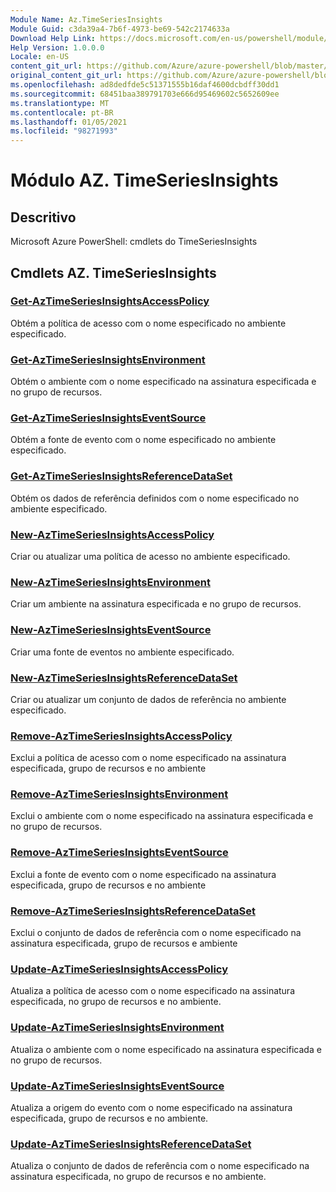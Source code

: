 ```yaml
---
Module Name: Az.TimeSeriesInsights
Module Guid: c3da39a4-7b6f-4973-be69-542c2174633a
Download Help Link: https://docs.microsoft.com/en-us/powershell/module/az.timeseriesinsights
Help Version: 1.0.0.0
Locale: en-US
content_git_url: https://github.com/Azure/azure-powershell/blob/master/src/TimeSeriesInsights/help/Az.TimeSeriesInsights.md
original_content_git_url: https://github.com/Azure/azure-powershell/blob/master/src/TimeSeriesInsights/help/Az.TimeSeriesInsights.md
ms.openlocfilehash: ad8dedfde5c51371555b16daf4600dcbdff30dd1
ms.sourcegitcommit: 68451baa389791703e666d95469602c5652609ee
ms.translationtype: MT
ms.contentlocale: pt-BR
ms.lasthandoff: 01/05/2021
ms.locfileid: "98271993"
---
```

# Módulo AZ. TimeSeriesInsights
## Descritivo
Microsoft Azure PowerShell: cmdlets do TimeSeriesInsights

## Cmdlets AZ. TimeSeriesInsights
### [Get-AzTimeSeriesInsightsAccessPolicy](Get-AzTimeSeriesInsightsAccessPolicy.md)
Obtém a política de acesso com o nome especificado no ambiente especificado.

### [Get-AzTimeSeriesInsightsEnvironment](Get-AzTimeSeriesInsightsEnvironment.md)
Obtém o ambiente com o nome especificado na assinatura especificada e no grupo de recursos.

### [Get-AzTimeSeriesInsightsEventSource](Get-AzTimeSeriesInsightsEventSource.md)
Obtém a fonte de evento com o nome especificado no ambiente especificado.

### [Get-AzTimeSeriesInsightsReferenceDataSet](Get-AzTimeSeriesInsightsReferenceDataSet.md)
Obtém os dados de referência definidos com o nome especificado no ambiente especificado.

### [New-AzTimeSeriesInsightsAccessPolicy](New-AzTimeSeriesInsightsAccessPolicy.md)
Criar ou atualizar uma política de acesso no ambiente especificado.

### [New-AzTimeSeriesInsightsEnvironment](New-AzTimeSeriesInsightsEnvironment.md)
Criar um ambiente na assinatura especificada e no grupo de recursos.

### [New-AzTimeSeriesInsightsEventSource](New-AzTimeSeriesInsightsEventSource.md)
Criar uma fonte de eventos no ambiente especificado.

### [New-AzTimeSeriesInsightsReferenceDataSet](New-AzTimeSeriesInsightsReferenceDataSet.md)
Criar ou atualizar um conjunto de dados de referência no ambiente especificado.

### [Remove-AzTimeSeriesInsightsAccessPolicy](Remove-AzTimeSeriesInsightsAccessPolicy.md)
Exclui a política de acesso com o nome especificado na assinatura especificada, grupo de recursos e no ambiente

### [Remove-AzTimeSeriesInsightsEnvironment](Remove-AzTimeSeriesInsightsEnvironment.md)
Exclui o ambiente com o nome especificado na assinatura especificada e no grupo de recursos.

### [Remove-AzTimeSeriesInsightsEventSource](Remove-AzTimeSeriesInsightsEventSource.md)
Exclui a fonte de evento com o nome especificado na assinatura especificada, grupo de recursos e no ambiente

### [Remove-AzTimeSeriesInsightsReferenceDataSet](Remove-AzTimeSeriesInsightsReferenceDataSet.md)
Exclui o conjunto de dados de referência com o nome especificado na assinatura especificada, grupo de recursos e ambiente

### [Update-AzTimeSeriesInsightsAccessPolicy](Update-AzTimeSeriesInsightsAccessPolicy.md)
Atualiza a política de acesso com o nome especificado na assinatura especificada, no grupo de recursos e no ambiente.

### [Update-AzTimeSeriesInsightsEnvironment](Update-AzTimeSeriesInsightsEnvironment.md)
Atualiza o ambiente com o nome especificado na assinatura especificada e no grupo de recursos.

### [Update-AzTimeSeriesInsightsEventSource](Update-AzTimeSeriesInsightsEventSource.md)
Atualiza a origem do evento com o nome especificado na assinatura especificada, grupo de recursos e no ambiente.

### [Update-AzTimeSeriesInsightsReferenceDataSet](Update-AzTimeSeriesInsightsReferenceDataSet.md)
Atualiza o conjunto de dados de referência com o nome especificado na assinatura especificada, no grupo de recursos e no ambiente.

